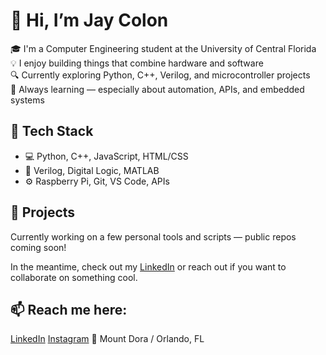 # 👋 Hi, I’m Jay Colon

🎓 I'm a Computer Engineering student at the University of Central Florida  
💡 I enjoy building things that combine hardware and software  
🔍 Currently exploring Python, C++, Verilog, and microcontroller projects  
🌱 Always learning — especially about automation, APIs, and embedded systems  

## 🧰 Tech Stack
- 💻 Python, C++, JavaScript, HTML/CSS
- 🧠 Verilog, Digital Logic, MATLAB
- ⚙️ Raspberry Pi, Git, VS Code, APIs

## 🚧 Projects
Currently working on a few personal tools and scripts — public repos coming soon!

In the meantime, check out my [LinkedIn](https://www.linkedin.com/in/jay-colon-2a6258243/) or reach out if you want to collaborate on something cool.

## 📫 Reach me here:
[LinkedIn](https://www.linkedin.com/in/jay-colon-2a6258243/) [Instagram](https://www.instagram.com/jay.colon_)
📍 Mount Dora / Orlando, FL
